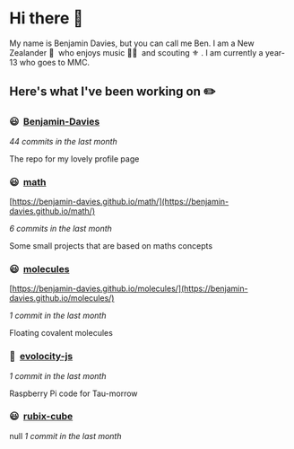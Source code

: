 # Hi there 👋

My name is Benjamin Davies, but you can call me Ben. I am a New Zealander 🥝 &nbsp;who enjoys music 🎸🎷 &nbsp;and scouting ⚜️ . I am currently a year-13 who goes to MMC.

## Here's what I've been working on ✏️


### 😃&nbsp; [Benjamin-Davies](https://github.com/Benjamin-Davies/Benjamin-Davies)

*44 commits in the last month*

The repo for my lovely profile page


### 😃&nbsp; [math](https://github.com/Benjamin-Davies/math)

[https://benjamin-davies.github.io/math/](https://benjamin-davies.github.io/math/)

*6 commits in the last month*

Some small projects that are based on maths concepts


### 😃&nbsp; [molecules](https://github.com/Benjamin-Davies/molecules)

[https://benjamin-davies.github.io/molecules/](https://benjamin-davies.github.io/molecules/)

*1 commit in the last month*

Floating covalent molecules


### 🚗&nbsp; [evolocity-js](https://github.com/Benjamin-Davies/evolocity-js)

*1 commit in the last month*

Raspberry Pi code for Tau-morrow


### 😃&nbsp; [rubix-cube](https://github.com/Benjamin-Davies/rubix-cube)
null
*1 commit in the last month*



